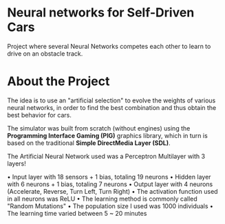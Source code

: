 # Neural networks for Self-Driven Cars

Project where several Neural Networks competes each other to learn to drive on an obstacle track.

# About the Project

The idea is to use an "artificial selection" to evolve the weights of various neural networks, in order to find the best combination and thus obtain the best behavior for cars.

The simulator was built from scratch (without engines) using the **Programming Interface Gaming (PIG)** graphics library, which in turn is based on the traditional **Simple DirectMedia Layer (SDL)**.

The Artificial Neural Network used was a Perceptron Multilayer with 3 layers!

• Input layer with 18 sensors + 1 bias, totaling 19 neurons
• Hidden layer with 6 neurons + 1 bias, totaling 7 neurons
• Output layer with 4 neurons (Accelerate, Reverse, Turn Left, Turn Right)
• The activation function used in all neurons was ReLU
• The learning method is commonly called "Random Mutations"
• The population size I used was 1000 individuals
• The learning time varied between 5 ~ 20 minutes

